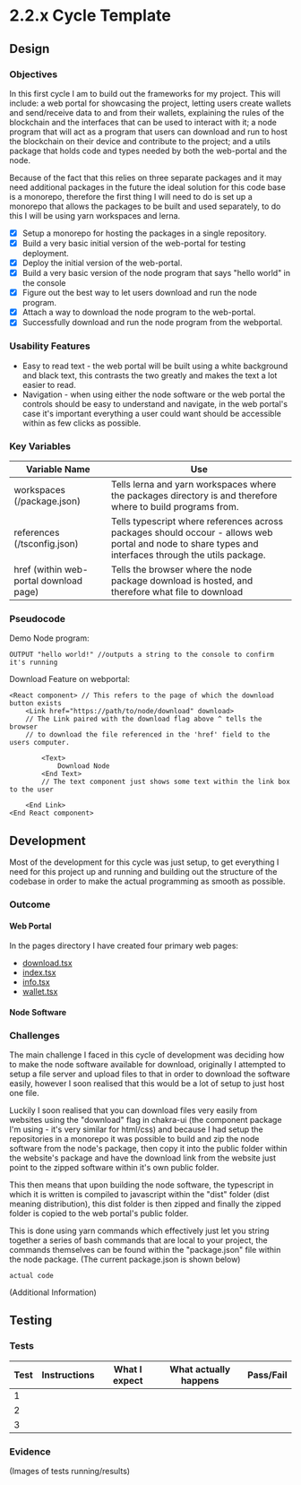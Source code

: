 # 2.2.x Cycle Template

## Design

### Objectives

In this first cycle I am to build out the frameworks for my project. This will include: a web portal for showcasing the project, letting users create wallets and send/receive data to and from their wallets, explaining the rules of the blockchain and the interfaces that can be used to interact with it; a node program that will act as a program that users can download and run to host the blockchain on their device and contribute to the project; and a utils package that holds code and types needed by both the web-portal and the node.

Because of the fact that this relies on three separate packages and it may need additional packages in the future the ideal solution for this code base is a monorepo, therefore the first thing I will need to do is set up a monorepo that allows the packages to be built and used separately, to do this I will be using yarn workspaces and lerna.

* [x] Setup a monorepo for hosting the packages in a single repository.
* [x] Build a very basic initial version of the web-portal for testing deployment.
* [x] Deploy the initial version of the web-portal.
* [x] Build a very basic version of the node program that says "hello world" in the console
* [x] Figure out the best way to let users download and run the node program.
* [x] Attach a way to download the node program to the web-portal.
* [x] Successfully download and run the node program from the webportal.

### Usability Features

* Easy to read text - the web portal will be built using a white background and black text, this contrasts the two greatly and makes the text a lot easier to read.
* Navigation - when using either the node software or the web portal the controls should be easy to understand and navigate, in the web portal's case it's important everything a user could want should be accessible within as few clicks as possible.

### Key Variables

| Variable Name                          | Use                                                                                                                                                   |
| -------------------------------------- | ----------------------------------------------------------------------------------------------------------------------------------------------------- |
| workspaces (/package.json)             | Tells lerna and yarn workspaces where the packages directory is and therefore where to build programs from.                                           |
| references (/tsconfig.json)            | Tells typescript where references across packages should occour - allows web portal and node to share types and interfaces through the utils package. |
| href (within web-portal download page) | Tells the browser where the node package download is hosted, and therefore what file to download                                                      |

### Pseudocode

Demo Node program:&#x20;

```
OUTPUT "hello world!" //outputs a string to the console to confirm it's running
```

Download Feature on webportal:

```
<React component> // This refers to the page of which the download button exists
    <Link href="https://path/to/node/download" download> 
    // The Link paired with the download flag above ^ tells the browser 
    // to download the file referenced in the 'href' field to the users computer. 
        
        <Text>
            Download Node
        <End Text>
        // The text component just shows some text within the link box to the user
        
    <End Link>
<End React component>
```

## Development

Most of the development for this cycle was just setup, to get everything I need for this project up and running and building out the structure of the codebase in order to make the actual programming as smooth as possible.

### Outcome

#### Web Portal

In the pages directory I have created four primary web pages:

* [download.tsx](https://github.com/Marling-CS-Projects/AlfieRanstead-alevel-project/blob/686db5c2250bcc9c4430567baf9e29df5bb36b4b/packages/webportal/src/pages/download.tsx)
* [index.tsx](https://github.com/Marling-CS-Projects/AlfieRanstead-alevel-project/blob/686db5c2250bcc9c4430567baf9e29df5bb36b4b/packages/webportal/src/pages/index.tsx)
* [info.tsx](https://github.com/Marling-CS-Projects/AlfieRanstead-alevel-project/blob/686db5c2250bcc9c4430567baf9e29df5bb36b4b/packages/webportal/src/pages/info.tsx)
* [wallet.tsx](https://github.com/Marling-CS-Projects/AlfieRanstead-alevel-project/blob/686db5c2250bcc9c4430567baf9e29df5bb36b4b/packages/webportal/src/pages/wallet.tsx)

#### Node Software

### Challenges

The main challenge I faced in this cycle of development was deciding how to make the node software available for download, originally I attempted to setup a file server and upload files to that in order to download the software easily, however I soon realised that this would be a lot of setup to just host one file.

Luckily I soon realised that you can download files very easily from websites using the "download" flag in chakra-ui (the component package I'm using - it's very similar for html/css) and because I had setup the repositories in a monorepo it was possible to build and zip the node software from the node's package, then copy it into the public folder within the website's package and have the download link from the website just point to the zipped software within it's own public folder.

This then means that upon building the node software, the typescript in which it is written is compiled to javascript within the "dist" folder (dist meaning distribution), this dist folder is then zipped and finally the zipped folder is copied to the web portal's public folder.



This is done using yarn commands which effectively just let you string together a series of bash commands that are local to your project, the commands themselves can be found within the "package.json" file within the node package. (The current package.json is shown below)

```
actual code
```

(Additional Information)

## Testing

### Tests

| Test | Instructions | What I expect | What actually happens | Pass/Fail |
| ---- | ------------ | ------------- | --------------------- | --------- |
| 1    |              |               |                       |           |
| 2    |              |               |                       |           |
| 3    |              |               |                       |           |

### Evidence

(Images of tests running/results)
